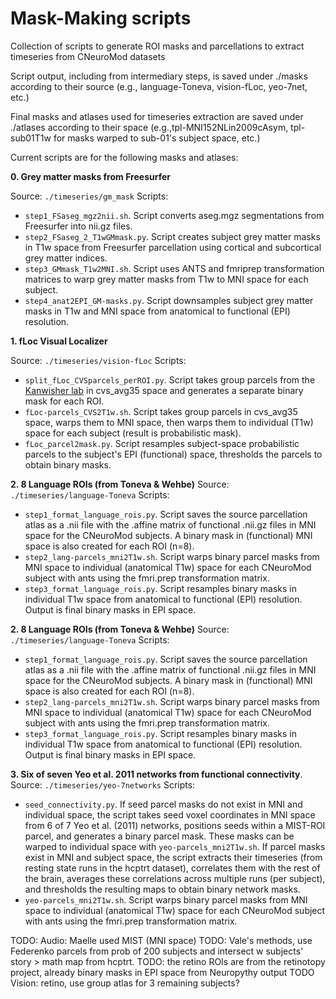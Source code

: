 Mask-Making scripts
===================

Collection of scripts to generate ROI masks and parcellations to extract timeseries from CNeuroMod datasets

Script output, including from intermediary steps, is saved under ./masks according to their source (e.g., language-Toneva, vision-fLoc, yeo-7net, etc.)

Final masks and atlases used for timeseries extraction are saved under ./atlases according to their
space (e.g.,tpl-MNI152NLin2009cAsym, tpl-sub01T1w for masks warped to sub-01's subject space, etc.)

Current scripts are for the following masks and atlases:


**0. Grey matter masks from Freesurfer**

Source: ``./timeseries/gm_mask``
Scripts:

* ``step1_FSaseg_mgz2nii.sh``. Script converts aseg.mgz segmentations from Freesurfer
into nii.gz files.
* ``step2_FSaseg_2_T1wGMmask.py``. Script creates subject grey matter masks in
T1w space from Freesurfer parcellation using cortical and subcortical grey
matter indices.
* ``step3_GMmask_T1w2MNI.sh``. Script uses ANTS and fmriprep transformation
matrices to warp grey matter masks from T1w to MNI space for each subject.
* ``step4_anat2EPI_GM-masks.py``. Script downsamples subject grey matter masks
in T1w and MNI space from anatomical to functional (EPI) resolution.



**1. fLoc Visual Localizer**

Source: ``./timeseries/vision-fLoc``
Scripts:

* ``split_fLoc_CVSparcels_perROI.py``. Script takes group parcels from the [Kanwisher lab](https://web.mit.edu/bcs/nklab/GSS.shtml#download) in cvs_avg35 space and generates a separate binary mask for each ROI.
* ``fLoc-parcels_CVS2T1w.sh``. Script takes group parcels in cvs_avg35 space, warps them to MNI space, then warps them to individual (T1w) space for each subject (result is probabilistic mask).
* ``fLoc_parcel2mask.py``. Script resamples subject-space probabilistic parcels to the subject's EPI (functional) space, thresholds the parcels to obtain binary masks.


**2. 8 Language ROIs (from Toneva & Wehbe)**
Source: ``./timeseries/language-Toneva``
Scripts:

* ``step1_format_language_rois.py``. Script saves the source parcellation atlas as a .nii file with the .affine matrix of functional .nii.gz files in MNI space for the CNeuroMod subjects. A binary mask in (functional) MNI space is also created for each ROI (n=8).
* ``step2_lang-parcels_mni2T1w.sh``. Script warps binary parcel masks from MNI space to individual (anatomical T1w) space for each CNeuroMod subject with ants using the fmri.prep transformation matrix.
* ``step3_format_language_rois.py``. Script resamples binary masks in individual T1w space from anatomical to functional (EPI) resolution. Output is final binary masks in EPI space.


**2. 8 Language ROIs (from Toneva & Wehbe)**
Source: ``./timeseries/language-Toneva``
Scripts:

* ``step1_format_language_rois.py``. Script saves the source parcellation atlas as a .nii file with the .affine matrix of functional .nii.gz files in MNI space for the CNeuroMod subjects. A binary mask in (functional) MNI space is also created for each ROI (n=8).
* ``step2_lang-parcels_mni2T1w.sh``. Script warps binary parcel masks from MNI space to individual (anatomical T1w) space for each CNeuroMod subject with ants using the fmri.prep transformation matrix.
* ``step3_format_language_rois.py``. Script resamples binary masks in individual T1w space from anatomical to functional (EPI) resolution. Output is final binary masks in EPI space.


**3. Six of seven Yeo et al. 2011 networks from functional connectivity**.
Source: ``./timeseries/yeo-7networks``
Scripts:

* ``seed_connectivity.py``. If seed parcel masks do not exist in MNI and individual space, the script takes seed voxel coordinates in MNI space from 6 of 7 Yeo et al. (2011) networks, positions seeds within a MIST-ROI parcel, and generates a binary parcel mask. These masks can be warped to individual space with ``yeo-parcels_mni2T1w.sh``. If parcel masks exist in MNI and subject space, the script extracts their timeseries (from resting state runs in the hcptrt dataset), correlates them with the rest of the brain, averages these correlations across multiple runs (per subject), and thresholds the resulting maps to obtain binary network masks.
* ``yeo-parcels_mni2T1w.sh``. Script warps binary parcel masks from MNI space to individual (anatomical T1w) space for each CNeuroMod subject with ants using the fmri.prep transformation matrix.


TODO: Audio: Maelle used MIST (MNI space)
TODO: Vale's methods, use Federenko parcels from prob of 200 subjects and intersect w subjects' story > math map from hcptrt.
TODO: the retino ROIs are from the retinotopy project, already binary masks in EPI space from Neuropythy output
TODO Vision: retino, use group atlas for 3 remaining subjects?
